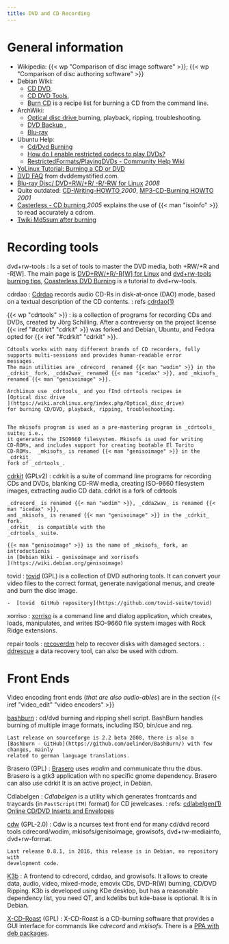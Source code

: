 ```yaml
---
title: DVD and CD Recording
---
```



# General information
-   Wikipedia: {{< wp "Comparison of disc image software" >}};
    {{< wp "Comparison of disc authoring software" >}}
-   Debian Wiki:
    -   [CD DVD](https://wiki.debian.org/CDDVD),
    -   [CD DVD Tools](https://wiki.debian.org/CDDVDTools),
    -   [Burn CD](https://wiki.debian.org/BurnCd) is a recipe list for
        burning a CD from the command line.
-   ArchWiki:
    -   [Optical disc drive
        ](https://wiki.archlinux.org/index.php/Optical_disc_drive)
        burning, playback, ripping, troubleshooting.
    -   [DVD Backup
        ](https://wiki.archlinux.org/index.php/Dvdbackup),
    -   [Blu-ray
        ](https://wiki.archlinux.org/index.php/Blu-ray)
-   Ubuntu Help:
    -   [Cd/Dvd Burning
        ](https://help.ubuntu.com/community/CdDvd/Burning)
    -   [How do I enable restricted codecs to play DVDs?
        ](https://help.ubuntu.com/stable/ubuntu-help/video-dvd-restricted.html)
    -   [RestrictedFormats/PlayingDVDs - Community Help Wiki
        ](https://help.ubuntu.com/community/RestrictedFormats/PlayingDVDs)
-   [YoLinux Tutorial: Burning a CD or DVD
    ](http://www.yolinux.com/TUTORIALS/LinuxTutorialCDBurn.html)
-   [DVD FAQ](http://dvddemystified.com/dvdfaq.html) from
    dvddemystified.com.
-   [Blu-ray Disc/ DVD+RW/+R/ -R/-RW for Linux](http://fy.chalmers.se/~appro/linux/DVD+RW/) _2008_
-   Quite outdated: [CD-Writing-HOWTO
    ](http://en.tldp.org/HOWTO/CD-Writing-HOWTO.html) _2000_,
    [MP3-CD-Burning HOWTO](http://en.tldp.org/HOWTO/MP3-CD-Burning/index.html) _2001_
-   [Casterless - CD burning
    ](http://www.troubleshooters.com/linux/coasterless.htm) _2005_
    explains the use of
    {{< man "isoinfo" >}} to read accurately a cdrom.
-   [Twiki Md5sum after burning
    ](http://twiki.org/cgi-bin/view/Wikilearn/CdromMd5sumsAfterBurning)

# Recording tools
dvd+rw-tools
:   Is a set of tools to master the DVD media, both +RW/+R and -R[W]. The main page is
    [DVD+RW/+R/-R[W] for Linux](http://fy.chalmers.se/~appro/linux/DVD+RW/)
    and
    [dvd+rw-tools burning tips](http://crashrecovery.org/oss-dvd/HOWTO-ossdvd.html),
    [Coasterless DVD Burning](http://www.troubleshooters.com/linux/coasterless_dvd.htm)
    is a tutorial to dvd+rw-tools.

cdrdao
:   [Cdrdao](http://cdrdao.sourceforge.net/)
    records audio CD-Rs in disk-at-once (DAO) mode, based on
    a textual description of the CD contents.
:   refs [cdrdao(1)](http://man.cx/cdrdao(1))

<a name="cdrtools"></a>{{< wp "cdrtools" >}}
:   is a collection of programs for recording CDs and DVDs, created by Jörg
    Schilling. After a contreversy on the project license
    {{< iref "#cdrkit" "cdrkit" >}} was forked and Debian, Ubuntu, and Fedora opted for
    {{< iref "#cdrkit" "cdrkit" >}}.

    Cdtools works with many different brands of CD recorders, fully
    supports multi-sessions and provides human-readable error
    messages.
    The main utilities are _cdrecord_ renamed {{< man "wodim" >}} in the
    _cdrkit_ fork, _cdda2wav_ renamed {{< man "icedax" >}}, and _mkisofs_
    renamed {{< man "genisoimage" >}}.

    ArchLinux use _cdrtools_ and you fInd cdrtools recipes in
    [Optical disc drive
    ](https://wiki.archlinux.org/index.php/Optical_disc_drive)
    for burning CD/DVD, playback, ripping, troubleshooting.


    The mkisofs program is used as a pre-mastering program in _cdrtools_ suite; i.e.,
    it generates the ISO9660 filesystem. Mkisofs is used for writing
    CD-ROMs, and includes support for creating bootable El Torito
    CD-ROMs.  _mkisofs_ is renamed {{< man "genisoimage" >}} in the _cdrkit_
    fork of _cdrtools_.

<a name ="cdrkit"></A>[cdrkit](http://cdrkit.org/) (GPLv2)
:   cdrkit is a suite of command line programs for recording CDs
    and DVDs, blanking CD-RW media, creating ISO-9660 filesystem
    images, extracting audio CD data.
    cdrkit is a fork of cdrtools

    _cdrecord_ is renamed {{< man "wodim" >}}, _cdda2wav_ is renamed {{< man "icedax" >}},
    and _mkisofs_ is renamed {{< man "genisoimage" >}} in the _cdrkit_ fork.
    _cdrkit_  is compatible with the
    _cdrtools_ suite.

    {{< man "genisoimage" >}} is the name of _mkisofs_ fork, an introductionis
    in [Debian Wiki - genisoimage and xorrisofs
    ](https://wiki.debian.org/genisoimage)


tovid
:   [tovid](http://tovid.wikia.com/wiki/Tovid_Wiki) (GPL)
    is a collection of DVD authoring tools. It can convert your video files to the
    correct format, generate navigational menus, and create and burn the disc image.

    -  [tovid  GitHub repository](https://github.com/tovid-suite/tovid)

xorriso
:   [xorriso](https://dev.lovelyhq.com/libburnia/web/wikis/home)
    is a command line and dialog application, which creates, loads,
    manipulates, and writes ISO-9660 file system images with Rock
    Ridge extensions.

repair tools
:   [recoverdm](http://www.vanheusden.com/recoverdm/) help to recover
    disks with damaged sectors.
:   [ddrescue](http://www.gnu.org/software/ddrescue/ddrescue.html)
    a data recovery tool, can also be used with cdrom.

# Front Ends

Video encoding front ends (*that are also audio-ables*) are in the
section {{< iref "video_edit" "video encoders" >}}

[bashburn](https://sourceforge.net/projects/bashburn/files/bashburn/)
:   cd/dvd burning and ripping shell script.  BashBurn handles burning of multiple image
    formats, including ISO, bin/cue and nrg.

    Last release on sourceforge is 2.2 beta 2008, there is also a
    [Bashburn - GitHub](https://github.com/aelinden/BashBurn/) with few changes, mainly
    related to german language translations.

Brasero (GPL)
:   [Brasero](https://wiki.gnome.org/Apps/Brasero) uses *wodim* and
    communicate thru the dbus. Brasero is a gtk3 application with no specific gnome
    dependency. Brasero can also use cdrkit It is an active project, in Debian.

Cdlabelgen
:   _Cdlabelgen_ is a utility which generates frontcards and traycards (in
    `PostScript(TM)` format) for CD jewelcases.
:   refs: [cdlabelgen(1)](http://man.cx/cdlabelgen(1))
    [Online CD/DVD Inserts and Envelopes](http://www.aczone.com/tools/cdinsert/form.html)

[cdw](http://cdw.sourceforge.net/) (GPL-2.0)
:   Cdw  is a ncurses text front end for many cd/dvd record tools
    cdrecord/wodim, mkisofs/genisoimage, growisofs, dvd+rw-mediainfo, dvd+rw-format.

    Last release 0.8.1, in 2016, this release is in Debian, no repository with
    development code.

[K3b](https://userbase.kde.org/K3b)
:   A frontend to cdrecord, cdrdao, and growisofs. It allows to create data, audio,
    video, mixed-mode, emovix CDs, DVD-R(W) burning, CD/DVD Ripping. K3b is developed
    using KDe desktop, but has a reasonable dependency list, you need QT, and kdelibs
    but kde-base is optional. It is in Debian.

[X-CD-Roast](http://www.xcdroast.org/) (GPL)
:   X-CD-Roast is a CD-burning software that provides a GUI interface for commands
    like _cdrecord_ and _mkisofs_. There is a
    [PPA with deb packages](http://www.xcdroast.org/release/ubuntu_install.html).
